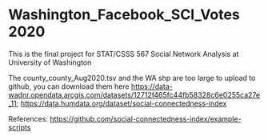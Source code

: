 # Washington_Facebook_SCI_Votes 2020
This is the final project for STAT/CSSS 567 Social Network Analysis at University of Washington


The county_county_Aug2020.tsv and the WA shp are too large to upload to github, you can download them here https://data-wadnr.opendata.arcgis.com/datasets/12712f465fc44fb58328c6e0255ca27e_11;
https://data.humdata.org/dataset/social-connectedness-index







References: https://github.com/social-connectedness-index/example-scripts

